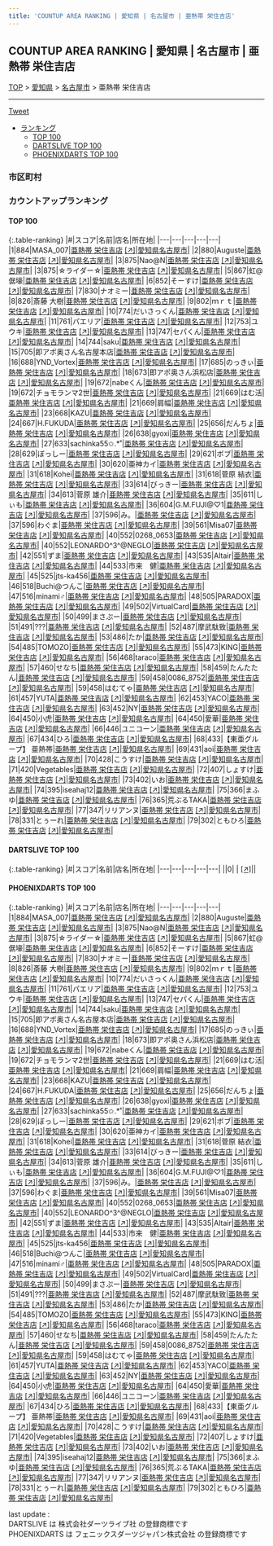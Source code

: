 ```yaml
---
title: 'COUNTUP AREA RANKING | 愛知県 | 名古屋市 | 亜熱帯 栄住吉店'
---
```

## COUNTUP AREA RANKING | 愛知県 | 名古屋市 | 亜熱帯 栄住吉店

[TOP](/darts/rank/) > [愛知県](/darts/rank/愛知県/) > [名古屋市](/darts/rank/愛知県/名古屋市/) > 亜熱帯 栄住吉店

___

<a href="https://twitter.com/share?ref_src=twsrc%5Etfw" data-text="COUNTUP AREA RANKING | 愛知県名古屋市亜熱帯 栄住吉店" class="twitter-share-button" data-hashtags="DARTSLIVE,PHOENIXDARTS,darts,ダーツ" data-show-count="false">Tweet</a>

* [ランキング](#カウントアップランキング)
    * [TOP 100](#top-100)
    * [DARTSLIVE TOP 100](#dartslive-top-100)
    * [PHOENIXDARTS TOP 100](#phoenixdarts-top-100)

### 市区町村

<ul>

</ul>

### カウントアップランキング

#### TOP 100



{:.table-ranking}
|#|スコア|名前|店名|所在地|
|---|---|---|---|---|
|1|884|<span class="rank-name-pd">MASA_007</span>|<a href="/darts/rank/shops/10136.html">亜熱帯 栄住吉店</a> <a href="https://vs.phoenixdarts.com/jp/shop/shopDetailInfo/s_10136?s_seq=10136">[↗]</a>|<a href="/darts/rank/愛知県/名古屋市">愛知県名古屋市</a>|
|2|880|<span class="rank-name-pd">Auguste</span>|<a href="/darts/rank/shops/10136.html">亜熱帯 栄住吉店</a> <a href="https://vs.phoenixdarts.com/jp/shop/shopDetailInfo/s_10136?s_seq=10136">[↗]</a>|<a href="/darts/rank/愛知県/名古屋市">愛知県名古屋市</a>|
|3|875|<span class="rank-name-pd">Nao@N</span>|<a href="/darts/rank/shops/10136.html">亜熱帯 栄住吉店</a> <a href="https://vs.phoenixdarts.com/jp/shop/shopDetailInfo/s_10136?s_seq=10136">[↗]</a>|<a href="/darts/rank/愛知県/名古屋市">愛知県名古屋市</a>|
|3|875|<span class="rank-name-pd">☆ライダー☆</span>|<a href="/darts/rank/shops/10136.html">亜熱帯 栄住吉店</a> <a href="https://vs.phoenixdarts.com/jp/shop/shopDetailInfo/s_10136?s_seq=10136">[↗]</a>|<a href="/darts/rank/愛知県/名古屋市">愛知県名古屋市</a>|
|5|867|<span class="rank-name-pd">虹@倨壕</span>|<a href="/darts/rank/shops/10136.html">亜熱帯 栄住吉店</a> <a href="https://vs.phoenixdarts.com/jp/shop/shopDetailInfo/s_10136?s_seq=10136">[↗]</a>|<a href="/darts/rank/愛知県/名古屋市">愛知県名古屋市</a>|
|6|852|<span class="rank-name-pd">そーすけ</span>|<a href="/darts/rank/shops/10136.html">亜熱帯 栄住吉店</a> <a href="https://vs.phoenixdarts.com/jp/shop/shopDetailInfo/s_10136?s_seq=10136">[↗]</a>|<a href="/darts/rank/愛知県/名古屋市">愛知県名古屋市</a>|
|7|830|<span class="rank-name-pd">ナオミー</span>|<a href="/darts/rank/shops/10136.html">亜熱帯 栄住吉店</a> <a href="https://vs.phoenixdarts.com/jp/shop/shopDetailInfo/s_10136?s_seq=10136">[↗]</a>|<a href="/darts/rank/愛知県/名古屋市">愛知県名古屋市</a>|
|8|826|<span class="rank-name-pd">斎藤 大樹</span>|<a href="/darts/rank/shops/10136.html">亜熱帯 栄住吉店</a> <a href="https://vs.phoenixdarts.com/jp/shop/shopDetailInfo/s_10136?s_seq=10136">[↗]</a>|<a href="/darts/rank/愛知県/名古屋市">愛知県名古屋市</a>|
|9|802|<span class="rank-name-pd">ｍｒｔ</span>|<a href="/darts/rank/shops/10136.html">亜熱帯 栄住吉店</a> <a href="https://vs.phoenixdarts.com/jp/shop/shopDetailInfo/s_10136?s_seq=10136">[↗]</a>|<a href="/darts/rank/愛知県/名古屋市">愛知県名古屋市</a>|
|10|774|<span class="rank-name-pd">だいさっくん</span>|<a href="/darts/rank/shops/10136.html">亜熱帯 栄住吉店</a> <a href="https://vs.phoenixdarts.com/jp/shop/shopDetailInfo/s_10136?s_seq=10136">[↗]</a>|<a href="/darts/rank/愛知県/名古屋市">愛知県名古屋市</a>|
|11|761|<span class="rank-name-pd">パエリア</span>|<a href="/darts/rank/shops/10136.html">亜熱帯 栄住吉店</a> <a href="https://vs.phoenixdarts.com/jp/shop/shopDetailInfo/s_10136?s_seq=10136">[↗]</a>|<a href="/darts/rank/愛知県/名古屋市">愛知県名古屋市</a>|
|12|753|<span class="rank-name-pd">ユウキ</span>|<a href="/darts/rank/shops/10136.html">亜熱帯 栄住吉店</a> <a href="https://vs.phoenixdarts.com/jp/shop/shopDetailInfo/s_10136?s_seq=10136">[↗]</a>|<a href="/darts/rank/愛知県/名古屋市">愛知県名古屋市</a>|
|13|747|<span class="rank-name-pd">セパくん</span>|<a href="/darts/rank/shops/10136.html">亜熱帯 栄住吉店</a> <a href="https://vs.phoenixdarts.com/jp/shop/shopDetailInfo/s_10136?s_seq=10136">[↗]</a>|<a href="/darts/rank/愛知県/名古屋市">愛知県名古屋市</a>|
|14|744|<span class="rank-name-pd">saku</span>|<a href="/darts/rank/shops/10136.html">亜熱帯 栄住吉店</a> <a href="https://vs.phoenixdarts.com/jp/shop/shopDetailInfo/s_10136?s_seq=10136">[↗]</a>|<a href="/darts/rank/愛知県/名古屋市">愛知県名古屋市</a>|
|15|705|<span class="rank-name-pd">即アポ奥さん名古屋本店</span>|<a href="/darts/rank/shops/10136.html">亜熱帯 栄住吉店</a> <a href="https://vs.phoenixdarts.com/jp/shop/shopDetailInfo/s_10136?s_seq=10136">[↗]</a>|<a href="/darts/rank/愛知県/名古屋市">愛知県名古屋市</a>|
|16|688|<span class="rank-name-pd">YND_Vortex</span>|<a href="/darts/rank/shops/10136.html">亜熱帯 栄住吉店</a> <a href="https://vs.phoenixdarts.com/jp/shop/shopDetailInfo/s_10136?s_seq=10136">[↗]</a>|<a href="/darts/rank/愛知県/名古屋市">愛知県名古屋市</a>|
|17|685|<span class="rank-name-pd">のっきぃ</span>|<a href="/darts/rank/shops/10136.html">亜熱帯 栄住吉店</a> <a href="https://vs.phoenixdarts.com/jp/shop/shopDetailInfo/s_10136?s_seq=10136">[↗]</a>|<a href="/darts/rank/愛知県/名古屋市">愛知県名古屋市</a>|
|18|673|<span class="rank-name-pd">即アポ奥さん浜松店</span>|<a href="/darts/rank/shops/10136.html">亜熱帯 栄住吉店</a> <a href="https://vs.phoenixdarts.com/jp/shop/shopDetailInfo/s_10136?s_seq=10136">[↗]</a>|<a href="/darts/rank/愛知県/名古屋市">愛知県名古屋市</a>|
|19|672|<span class="rank-name-pd">nabeくん</span>|<a href="/darts/rank/shops/10136.html">亜熱帯 栄住吉店</a> <a href="https://vs.phoenixdarts.com/jp/shop/shopDetailInfo/s_10136?s_seq=10136">[↗]</a>|<a href="/darts/rank/愛知県/名古屋市">愛知県名古屋市</a>|
|19|672|<span class="rank-name-pd">チョモランマ2世</span>|<a href="/darts/rank/shops/10136.html">亜熱帯 栄住吉店</a> <a href="https://vs.phoenixdarts.com/jp/shop/shopDetailInfo/s_10136?s_seq=10136">[↗]</a>|<a href="/darts/rank/愛知県/名古屋市">愛知県名古屋市</a>|
|21|669|<span class="rank-name-pd">はむ活</span>|<a href="/darts/rank/shops/10136.html">亜熱帯 栄住吉店</a> <a href="https://vs.phoenixdarts.com/jp/shop/shopDetailInfo/s_10136?s_seq=10136">[↗]</a>|<a href="/darts/rank/愛知県/名古屋市">愛知県名古屋市</a>|
|21|669|<span class="rank-name-pd">肩幅</span>|<a href="/darts/rank/shops/10136.html">亜熱帯 栄住吉店</a> <a href="https://vs.phoenixdarts.com/jp/shop/shopDetailInfo/s_10136?s_seq=10136">[↗]</a>|<a href="/darts/rank/愛知県/名古屋市">愛知県名古屋市</a>|
|23|668|<span class="rank-name-pd">KAZU</span>|<a href="/darts/rank/shops/10136.html">亜熱帯 栄住吉店</a> <a href="https://vs.phoenixdarts.com/jp/shop/shopDetailInfo/s_10136?s_seq=10136">[↗]</a>|<a href="/darts/rank/愛知県/名古屋市">愛知県名古屋市</a>|
|24|667|<span class="rank-name-pd">H.FUKUDA</span>|<a href="/darts/rank/shops/10136.html">亜熱帯 栄住吉店</a> <a href="https://vs.phoenixdarts.com/jp/shop/shopDetailInfo/s_10136?s_seq=10136">[↗]</a>|<a href="/darts/rank/愛知県/名古屋市">愛知県名古屋市</a>|
|25|656|<span class="rank-name-pd">だんちょ</span>|<a href="/darts/rank/shops/10136.html">亜熱帯 栄住吉店</a> <a href="https://vs.phoenixdarts.com/jp/shop/shopDetailInfo/s_10136?s_seq=10136">[↗]</a>|<a href="/darts/rank/愛知県/名古屋市">愛知県名古屋市</a>|
|26|638|<span class="rank-name-pd">gyoxi</span>|<a href="/darts/rank/shops/10136.html">亜熱帯 栄住吉店</a> <a href="https://vs.phoenixdarts.com/jp/shop/shopDetailInfo/s_10136?s_seq=10136">[↗]</a>|<a href="/darts/rank/愛知県/名古屋市">愛知県名古屋市</a>|
|27|633|<span class="rank-name-pd">sachinka55✩.*˚</span>|<a href="/darts/rank/shops/10136.html">亜熱帯 栄住吉店</a> <a href="https://vs.phoenixdarts.com/jp/shop/shopDetailInfo/s_10136?s_seq=10136">[↗]</a>|<a href="/darts/rank/愛知県/名古屋市">愛知県名古屋市</a>|
|28|629|<span class="rank-name-pd">ぼっしー</span>|<a href="/darts/rank/shops/10136.html">亜熱帯 栄住吉店</a> <a href="https://vs.phoenixdarts.com/jp/shop/shopDetailInfo/s_10136?s_seq=10136">[↗]</a>|<a href="/darts/rank/愛知県/名古屋市">愛知県名古屋市</a>|
|29|621|<span class="rank-name-pd">ボブ</span>|<a href="/darts/rank/shops/10136.html">亜熱帯 栄住吉店</a> <a href="https://vs.phoenixdarts.com/jp/shop/shopDetailInfo/s_10136?s_seq=10136">[↗]</a>|<a href="/darts/rank/愛知県/名古屋市">愛知県名古屋市</a>|
|30|620|<span class="rank-name-pd">亜神カイ</span>|<a href="/darts/rank/shops/10136.html">亜熱帯 栄住吉店</a> <a href="https://vs.phoenixdarts.com/jp/shop/shopDetailInfo/s_10136?s_seq=10136">[↗]</a>|<a href="/darts/rank/愛知県/名古屋市">愛知県名古屋市</a>|
|31|618|<span class="rank-name-pd">Kohei</span>|<a href="/darts/rank/shops/10136.html">亜熱帯 栄住吉店</a> <a href="https://vs.phoenixdarts.com/jp/shop/shopDetailInfo/s_10136?s_seq=10136">[↗]</a>|<a href="/darts/rank/愛知県/名古屋市">愛知県名古屋市</a>|
|31|618|<span class="rank-name-pd"><span class="pro-icon-pd"></span>菅原 結衣</span>|<a href="/darts/rank/shops/10136.html">亜熱帯 栄住吉店</a> <a href="https://vs.phoenixdarts.com/jp/shop/shopDetailInfo/s_10136?s_seq=10136">[↗]</a>|<a href="/darts/rank/愛知県/名古屋市">愛知県名古屋市</a>|
|33|614|<span class="rank-name-pd">びっきー</span>|<a href="/darts/rank/shops/10136.html">亜熱帯 栄住吉店</a> <a href="https://vs.phoenixdarts.com/jp/shop/shopDetailInfo/s_10136?s_seq=10136">[↗]</a>|<a href="/darts/rank/愛知県/名古屋市">愛知県名古屋市</a>|
|34|613|<span class="rank-name-pd"><span class="pro-icon-pd"></span>菅原 雄介</span>|<a href="/darts/rank/shops/10136.html">亜熱帯 栄住吉店</a> <a href="https://vs.phoenixdarts.com/jp/shop/shopDetailInfo/s_10136?s_seq=10136">[↗]</a>|<a href="/darts/rank/愛知県/名古屋市">愛知県名古屋市</a>|
|35|611|<span class="rank-name-pd">しぃも</span>|<a href="/darts/rank/shops/10136.html">亜熱帯 栄住吉店</a> <a href="https://vs.phoenixdarts.com/jp/shop/shopDetailInfo/s_10136?s_seq=10136">[↗]</a>|<a href="/darts/rank/愛知県/名古屋市">愛知県名古屋市</a>|
|36|604|<span class="rank-name-pd">G.M.FUJI@♡1</span>|<a href="/darts/rank/shops/10136.html">亜熱帯 栄住吉店</a> <a href="https://vs.phoenixdarts.com/jp/shop/shopDetailInfo/s_10136?s_seq=10136">[↗]</a>|<a href="/darts/rank/愛知県/名古屋市">愛知県名古屋市</a>|
|37|596|<span class="rank-name-pd">み。</span>|<a href="/darts/rank/shops/10136.html">亜熱帯 栄住吉店</a> <a href="https://vs.phoenixdarts.com/jp/shop/shopDetailInfo/s_10136?s_seq=10136">[↗]</a>|<a href="/darts/rank/愛知県/名古屋市">愛知県名古屋市</a>|
|37|596|<span class="rank-name-pd">わぐま</span>|<a href="/darts/rank/shops/10136.html">亜熱帯 栄住吉店</a> <a href="https://vs.phoenixdarts.com/jp/shop/shopDetailInfo/s_10136?s_seq=10136">[↗]</a>|<a href="/darts/rank/愛知県/名古屋市">愛知県名古屋市</a>|
|39|561|<span class="rank-name-pd">Misa07</span>|<a href="/darts/rank/shops/10136.html">亜熱帯 栄住吉店</a> <a href="https://vs.phoenixdarts.com/jp/shop/shopDetailInfo/s_10136?s_seq=10136">[↗]</a>|<a href="/darts/rank/愛知県/名古屋市">愛知県名古屋市</a>|
|40|552|<span class="rank-name-pd">0268_0653</span>|<a href="/darts/rank/shops/10136.html">亜熱帯 栄住吉店</a> <a href="https://vs.phoenixdarts.com/jp/shop/shopDetailInfo/s_10136?s_seq=10136">[↗]</a>|<a href="/darts/rank/愛知県/名古屋市">愛知県名古屋市</a>|
|40|552|<span class="rank-name-pd">LEONARDO^3^@NEGLO</span>|<a href="/darts/rank/shops/10136.html">亜熱帯 栄住吉店</a> <a href="https://vs.phoenixdarts.com/jp/shop/shopDetailInfo/s_10136?s_seq=10136">[↗]</a>|<a href="/darts/rank/愛知県/名古屋市">愛知県名古屋市</a>|
|42|551|<span class="rank-name-pd">ずま</span>|<a href="/darts/rank/shops/10136.html">亜熱帯 栄住吉店</a> <a href="https://vs.phoenixdarts.com/jp/shop/shopDetailInfo/s_10136?s_seq=10136">[↗]</a>|<a href="/darts/rank/愛知県/名古屋市">愛知県名古屋市</a>|
|43|535|<span class="rank-name-pd">Altair</span>|<a href="/darts/rank/shops/10136.html">亜熱帯 栄住吉店</a> <a href="https://vs.phoenixdarts.com/jp/shop/shopDetailInfo/s_10136?s_seq=10136">[↗]</a>|<a href="/darts/rank/愛知県/名古屋市">愛知県名古屋市</a>|
|44|533|<span class="rank-name-pd">市来　健</span>|<a href="/darts/rank/shops/10136.html">亜熱帯 栄住吉店</a> <a href="https://vs.phoenixdarts.com/jp/shop/shopDetailInfo/s_10136?s_seq=10136">[↗]</a>|<a href="/darts/rank/愛知県/名古屋市">愛知県名古屋市</a>|
|45|525|<span class="rank-name-pd">jts-ka456</span>|<a href="/darts/rank/shops/10136.html">亜熱帯 栄住吉店</a> <a href="https://vs.phoenixdarts.com/jp/shop/shopDetailInfo/s_10136?s_seq=10136">[↗]</a>|<a href="/darts/rank/愛知県/名古屋市">愛知県名古屋市</a>|
|46|518|<span class="rank-name-pd">Buchi@つんこ</span>|<a href="/darts/rank/shops/10136.html">亜熱帯 栄住吉店</a> <a href="https://vs.phoenixdarts.com/jp/shop/shopDetailInfo/s_10136?s_seq=10136">[↗]</a>|<a href="/darts/rank/愛知県/名古屋市">愛知県名古屋市</a>|
|47|516|<span class="rank-name-pd">minami♂</span>|<a href="/darts/rank/shops/10136.html">亜熱帯 栄住吉店</a> <a href="https://vs.phoenixdarts.com/jp/shop/shopDetailInfo/s_10136?s_seq=10136">[↗]</a>|<a href="/darts/rank/愛知県/名古屋市">愛知県名古屋市</a>|
|48|505|<span class="rank-name-pd">PARADOX</span>|<a href="/darts/rank/shops/10136.html">亜熱帯 栄住吉店</a> <a href="https://vs.phoenixdarts.com/jp/shop/shopDetailInfo/s_10136?s_seq=10136">[↗]</a>|<a href="/darts/rank/愛知県/名古屋市">愛知県名古屋市</a>|
|49|502|<span class="rank-name-pd">VirtualCard</span>|<a href="/darts/rank/shops/10136.html">亜熱帯 栄住吉店</a> <a href="https://vs.phoenixdarts.com/jp/shop/shopDetailInfo/s_10136?s_seq=10136">[↗]</a>|<a href="/darts/rank/愛知県/名古屋市">愛知県名古屋市</a>|
|50|499|<span class="rank-name-pd">まさぷー</span>|<a href="/darts/rank/shops/10136.html">亜熱帯 栄住吉店</a> <a href="https://vs.phoenixdarts.com/jp/shop/shopDetailInfo/s_10136?s_seq=10136">[↗]</a>|<a href="/darts/rank/愛知県/名古屋市">愛知県名古屋市</a>|
|51|491|<span class="rank-name-pd">???</span>|<a href="/darts/rank/shops/10136.html">亜熱帯 栄住吉店</a> <a href="https://vs.phoenixdarts.com/jp/shop/shopDetailInfo/s_10136?s_seq=10136">[↗]</a>|<a href="/darts/rank/愛知県/名古屋市">愛知県名古屋市</a>|
|52|487|<span class="rank-name-pd">摩武駄致</span>|<a href="/darts/rank/shops/10136.html">亜熱帯 栄住吉店</a> <a href="https://vs.phoenixdarts.com/jp/shop/shopDetailInfo/s_10136?s_seq=10136">[↗]</a>|<a href="/darts/rank/愛知県/名古屋市">愛知県名古屋市</a>|
|53|486|<span class="rank-name-pd">たか</span>|<a href="/darts/rank/shops/10136.html">亜熱帯 栄住吉店</a> <a href="https://vs.phoenixdarts.com/jp/shop/shopDetailInfo/s_10136?s_seq=10136">[↗]</a>|<a href="/darts/rank/愛知県/名古屋市">愛知県名古屋市</a>|
|54|485|<span class="rank-name-pd">TOMOZO</span>|<a href="/darts/rank/shops/10136.html">亜熱帯 栄住吉店</a> <a href="https://vs.phoenixdarts.com/jp/shop/shopDetailInfo/s_10136?s_seq=10136">[↗]</a>|<a href="/darts/rank/愛知県/名古屋市">愛知県名古屋市</a>|
|55|473|<span class="rank-name-pd">KING</span>|<a href="/darts/rank/shops/10136.html">亜熱帯 栄住吉店</a> <a href="https://vs.phoenixdarts.com/jp/shop/shopDetailInfo/s_10136?s_seq=10136">[↗]</a>|<a href="/darts/rank/愛知県/名古屋市">愛知県名古屋市</a>|
|56|468|<span class="rank-name-pd">taraco</span>|<a href="/darts/rank/shops/10136.html">亜熱帯 栄住吉店</a> <a href="https://vs.phoenixdarts.com/jp/shop/shopDetailInfo/s_10136?s_seq=10136">[↗]</a>|<a href="/darts/rank/愛知県/名古屋市">愛知県名古屋市</a>|
|57|460|<span class="rank-name-pd">せなち</span>|<a href="/darts/rank/shops/10136.html">亜熱帯 栄住吉店</a> <a href="https://vs.phoenixdarts.com/jp/shop/shopDetailInfo/s_10136?s_seq=10136">[↗]</a>|<a href="/darts/rank/愛知県/名古屋市">愛知県名古屋市</a>|
|58|459|<span class="rank-name-pd">たんたたん</span>|<a href="/darts/rank/shops/10136.html">亜熱帯 栄住吉店</a> <a href="https://vs.phoenixdarts.com/jp/shop/shopDetailInfo/s_10136?s_seq=10136">[↗]</a>|<a href="/darts/rank/愛知県/名古屋市">愛知県名古屋市</a>|
|59|458|<span class="rank-name-pd">0086_8752</span>|<a href="/darts/rank/shops/10136.html">亜熱帯 栄住吉店</a> <a href="https://vs.phoenixdarts.com/jp/shop/shopDetailInfo/s_10136?s_seq=10136">[↗]</a>|<a href="/darts/rank/愛知県/名古屋市">愛知県名古屋市</a>|
|59|458|<span class="rank-name-pd">はむてゃ</span>|<a href="/darts/rank/shops/10136.html">亜熱帯 栄住吉店</a> <a href="https://vs.phoenixdarts.com/jp/shop/shopDetailInfo/s_10136?s_seq=10136">[↗]</a>|<a href="/darts/rank/愛知県/名古屋市">愛知県名古屋市</a>|
|61|457|<span class="rank-name-pd">YUTA</span>|<a href="/darts/rank/shops/10136.html">亜熱帯 栄住吉店</a> <a href="https://vs.phoenixdarts.com/jp/shop/shopDetailInfo/s_10136?s_seq=10136">[↗]</a>|<a href="/darts/rank/愛知県/名古屋市">愛知県名古屋市</a>|
|62|453|<span class="rank-name-pd">YACO</span>|<a href="/darts/rank/shops/10136.html">亜熱帯 栄住吉店</a> <a href="https://vs.phoenixdarts.com/jp/shop/shopDetailInfo/s_10136?s_seq=10136">[↗]</a>|<a href="/darts/rank/愛知県/名古屋市">愛知県名古屋市</a>|
|63|452|<span class="rank-name-pd">NY</span>|<a href="/darts/rank/shops/10136.html">亜熱帯 栄住吉店</a> <a href="https://vs.phoenixdarts.com/jp/shop/shopDetailInfo/s_10136?s_seq=10136">[↗]</a>|<a href="/darts/rank/愛知県/名古屋市">愛知県名古屋市</a>|
|64|450|<span class="rank-name-pd">小虎</span>|<a href="/darts/rank/shops/10136.html">亜熱帯 栄住吉店</a> <a href="https://vs.phoenixdarts.com/jp/shop/shopDetailInfo/s_10136?s_seq=10136">[↗]</a>|<a href="/darts/rank/愛知県/名古屋市">愛知県名古屋市</a>|
|64|450|<span class="rank-name-pd">愛華</span>|<a href="/darts/rank/shops/10136.html">亜熱帯 栄住吉店</a> <a href="https://vs.phoenixdarts.com/jp/shop/shopDetailInfo/s_10136?s_seq=10136">[↗]</a>|<a href="/darts/rank/愛知県/名古屋市">愛知県名古屋市</a>|
|66|446|<span class="rank-name-pd">ユニコーン</span>|<a href="/darts/rank/shops/10136.html">亜熱帯 栄住吉店</a> <a href="https://vs.phoenixdarts.com/jp/shop/shopDetailInfo/s_10136?s_seq=10136">[↗]</a>|<a href="/darts/rank/愛知県/名古屋市">愛知県名古屋市</a>|
|67|434|<span class="rank-name-pd">ひろ</span>|<a href="/darts/rank/shops/10136.html">亜熱帯 栄住吉店</a> <a href="https://vs.phoenixdarts.com/jp/shop/shopDetailInfo/s_10136?s_seq=10136">[↗]</a>|<a href="/darts/rank/愛知県/名古屋市">愛知県名古屋市</a>|
|68|433|<span class="rank-name-pd">【東亜グループ】 亜熱帯</span>|<a href="/darts/rank/shops/10136.html">亜熱帯 栄住吉店</a> <a href="https://vs.phoenixdarts.com/jp/shop/shopDetailInfo/s_10136?s_seq=10136">[↗]</a>|<a href="/darts/rank/愛知県/名古屋市">愛知県名古屋市</a>|
|69|431|<span class="rank-name-pd">aoi</span>|<a href="/darts/rank/shops/10136.html">亜熱帯 栄住吉店</a> <a href="https://vs.phoenixdarts.com/jp/shop/shopDetailInfo/s_10136?s_seq=10136">[↗]</a>|<a href="/darts/rank/愛知県/名古屋市">愛知県名古屋市</a>|
|70|428|<span class="rank-name-pd">こうすけ</span>|<a href="/darts/rank/shops/10136.html">亜熱帯 栄住吉店</a> <a href="https://vs.phoenixdarts.com/jp/shop/shopDetailInfo/s_10136?s_seq=10136">[↗]</a>|<a href="/darts/rank/愛知県/名古屋市">愛知県名古屋市</a>|
|71|420|<span class="rank-name-pd">Vegetables</span>|<a href="/darts/rank/shops/10136.html">亜熱帯 栄住吉店</a> <a href="https://vs.phoenixdarts.com/jp/shop/shopDetailInfo/s_10136?s_seq=10136">[↗]</a>|<a href="/darts/rank/愛知県/名古屋市">愛知県名古屋市</a>|
|72|407|<span class="rank-name-pd">しょすけ</span>|<a href="/darts/rank/shops/10136.html">亜熱帯 栄住吉店</a> <a href="https://vs.phoenixdarts.com/jp/shop/shopDetailInfo/s_10136?s_seq=10136">[↗]</a>|<a href="/darts/rank/愛知県/名古屋市">愛知県名古屋市</a>|
|73|402|<span class="rank-name-pd">いお</span>|<a href="/darts/rank/shops/10136.html">亜熱帯 栄住吉店</a> <a href="https://vs.phoenixdarts.com/jp/shop/shopDetailInfo/s_10136?s_seq=10136">[↗]</a>|<a href="/darts/rank/愛知県/名古屋市">愛知県名古屋市</a>|
|74|395|<span class="rank-name-pd">iseahaj12</span>|<a href="/darts/rank/shops/10136.html">亜熱帯 栄住吉店</a> <a href="https://vs.phoenixdarts.com/jp/shop/shopDetailInfo/s_10136?s_seq=10136">[↗]</a>|<a href="/darts/rank/愛知県/名古屋市">愛知県名古屋市</a>|
|75|366|<span class="rank-name-pd">まふゆ</span>|<a href="/darts/rank/shops/10136.html">亜熱帯 栄住吉店</a> <a href="https://vs.phoenixdarts.com/jp/shop/shopDetailInfo/s_10136?s_seq=10136">[↗]</a>|<a href="/darts/rank/愛知県/名古屋市">愛知県名古屋市</a>|
|76|365|<span class="rank-name-pd">荒ぶるTAKA</span>|<a href="/darts/rank/shops/10136.html">亜熱帯 栄住吉店</a> <a href="https://vs.phoenixdarts.com/jp/shop/shopDetailInfo/s_10136?s_seq=10136">[↗]</a>|<a href="/darts/rank/愛知県/名古屋市">愛知県名古屋市</a>|
|77|347|<span class="rank-name-pd">リリアンヌ</span>|<a href="/darts/rank/shops/10136.html">亜熱帯 栄住吉店</a> <a href="https://vs.phoenixdarts.com/jp/shop/shopDetailInfo/s_10136?s_seq=10136">[↗]</a>|<a href="/darts/rank/愛知県/名古屋市">愛知県名古屋市</a>|
|78|331|<span class="rank-name-pd">とぅーれ</span>|<a href="/darts/rank/shops/10136.html">亜熱帯 栄住吉店</a> <a href="https://vs.phoenixdarts.com/jp/shop/shopDetailInfo/s_10136?s_seq=10136">[↗]</a>|<a href="/darts/rank/愛知県/名古屋市">愛知県名古屋市</a>|
|79|302|<span class="rank-name-pd">ともひろ</span>|<a href="/darts/rank/shops/10136.html">亜熱帯 栄住吉店</a> <a href="https://vs.phoenixdarts.com/jp/shop/shopDetailInfo/s_10136?s_seq=10136">[↗]</a>|<a href="/darts/rank/愛知県/名古屋市">愛知県名古屋市</a>|


#### DARTSLIVE TOP 100



{:.table-ranking}
|#|スコア|名前|店名|所在地|
|---|---|---|---|---|
||0|<span class="rank-name-dl"> </span>|<a href="/darts/rank/shops/.html"></a> <a href="">[↗]</a>|<a href="/darts/rank//"></a>|


#### PHOENIXDARTS TOP 100



{:.table-ranking}
|#|スコア|名前|店名|所在地|
|---|---|---|---|---|
|1|884|<span class="rank-name-pd">MASA_007</span>|<a href="/darts/rank/shops/10136.html">亜熱帯 栄住吉店</a> <a href="https://vs.phoenixdarts.com/jp/shop/shopDetailInfo/s_10136?s_seq=10136">[↗]</a>|<a href="/darts/rank/愛知県/名古屋市">愛知県名古屋市</a>|
|2|880|<span class="rank-name-pd">Auguste</span>|<a href="/darts/rank/shops/10136.html">亜熱帯 栄住吉店</a> <a href="https://vs.phoenixdarts.com/jp/shop/shopDetailInfo/s_10136?s_seq=10136">[↗]</a>|<a href="/darts/rank/愛知県/名古屋市">愛知県名古屋市</a>|
|3|875|<span class="rank-name-pd">Nao@N</span>|<a href="/darts/rank/shops/10136.html">亜熱帯 栄住吉店</a> <a href="https://vs.phoenixdarts.com/jp/shop/shopDetailInfo/s_10136?s_seq=10136">[↗]</a>|<a href="/darts/rank/愛知県/名古屋市">愛知県名古屋市</a>|
|3|875|<span class="rank-name-pd">☆ライダー☆</span>|<a href="/darts/rank/shops/10136.html">亜熱帯 栄住吉店</a> <a href="https://vs.phoenixdarts.com/jp/shop/shopDetailInfo/s_10136?s_seq=10136">[↗]</a>|<a href="/darts/rank/愛知県/名古屋市">愛知県名古屋市</a>|
|5|867|<span class="rank-name-pd">虹@倨壕</span>|<a href="/darts/rank/shops/10136.html">亜熱帯 栄住吉店</a> <a href="https://vs.phoenixdarts.com/jp/shop/shopDetailInfo/s_10136?s_seq=10136">[↗]</a>|<a href="/darts/rank/愛知県/名古屋市">愛知県名古屋市</a>|
|6|852|<span class="rank-name-pd">そーすけ</span>|<a href="/darts/rank/shops/10136.html">亜熱帯 栄住吉店</a> <a href="https://vs.phoenixdarts.com/jp/shop/shopDetailInfo/s_10136?s_seq=10136">[↗]</a>|<a href="/darts/rank/愛知県/名古屋市">愛知県名古屋市</a>|
|7|830|<span class="rank-name-pd">ナオミー</span>|<a href="/darts/rank/shops/10136.html">亜熱帯 栄住吉店</a> <a href="https://vs.phoenixdarts.com/jp/shop/shopDetailInfo/s_10136?s_seq=10136">[↗]</a>|<a href="/darts/rank/愛知県/名古屋市">愛知県名古屋市</a>|
|8|826|<span class="rank-name-pd">斎藤 大樹</span>|<a href="/darts/rank/shops/10136.html">亜熱帯 栄住吉店</a> <a href="https://vs.phoenixdarts.com/jp/shop/shopDetailInfo/s_10136?s_seq=10136">[↗]</a>|<a href="/darts/rank/愛知県/名古屋市">愛知県名古屋市</a>|
|9|802|<span class="rank-name-pd">ｍｒｔ</span>|<a href="/darts/rank/shops/10136.html">亜熱帯 栄住吉店</a> <a href="https://vs.phoenixdarts.com/jp/shop/shopDetailInfo/s_10136?s_seq=10136">[↗]</a>|<a href="/darts/rank/愛知県/名古屋市">愛知県名古屋市</a>|
|10|774|<span class="rank-name-pd">だいさっくん</span>|<a href="/darts/rank/shops/10136.html">亜熱帯 栄住吉店</a> <a href="https://vs.phoenixdarts.com/jp/shop/shopDetailInfo/s_10136?s_seq=10136">[↗]</a>|<a href="/darts/rank/愛知県/名古屋市">愛知県名古屋市</a>|
|11|761|<span class="rank-name-pd">パエリア</span>|<a href="/darts/rank/shops/10136.html">亜熱帯 栄住吉店</a> <a href="https://vs.phoenixdarts.com/jp/shop/shopDetailInfo/s_10136?s_seq=10136">[↗]</a>|<a href="/darts/rank/愛知県/名古屋市">愛知県名古屋市</a>|
|12|753|<span class="rank-name-pd">ユウキ</span>|<a href="/darts/rank/shops/10136.html">亜熱帯 栄住吉店</a> <a href="https://vs.phoenixdarts.com/jp/shop/shopDetailInfo/s_10136?s_seq=10136">[↗]</a>|<a href="/darts/rank/愛知県/名古屋市">愛知県名古屋市</a>|
|13|747|<span class="rank-name-pd">セパくん</span>|<a href="/darts/rank/shops/10136.html">亜熱帯 栄住吉店</a> <a href="https://vs.phoenixdarts.com/jp/shop/shopDetailInfo/s_10136?s_seq=10136">[↗]</a>|<a href="/darts/rank/愛知県/名古屋市">愛知県名古屋市</a>|
|14|744|<span class="rank-name-pd">saku</span>|<a href="/darts/rank/shops/10136.html">亜熱帯 栄住吉店</a> <a href="https://vs.phoenixdarts.com/jp/shop/shopDetailInfo/s_10136?s_seq=10136">[↗]</a>|<a href="/darts/rank/愛知県/名古屋市">愛知県名古屋市</a>|
|15|705|<span class="rank-name-pd">即アポ奥さん名古屋本店</span>|<a href="/darts/rank/shops/10136.html">亜熱帯 栄住吉店</a> <a href="https://vs.phoenixdarts.com/jp/shop/shopDetailInfo/s_10136?s_seq=10136">[↗]</a>|<a href="/darts/rank/愛知県/名古屋市">愛知県名古屋市</a>|
|16|688|<span class="rank-name-pd">YND_Vortex</span>|<a href="/darts/rank/shops/10136.html">亜熱帯 栄住吉店</a> <a href="https://vs.phoenixdarts.com/jp/shop/shopDetailInfo/s_10136?s_seq=10136">[↗]</a>|<a href="/darts/rank/愛知県/名古屋市">愛知県名古屋市</a>|
|17|685|<span class="rank-name-pd">のっきぃ</span>|<a href="/darts/rank/shops/10136.html">亜熱帯 栄住吉店</a> <a href="https://vs.phoenixdarts.com/jp/shop/shopDetailInfo/s_10136?s_seq=10136">[↗]</a>|<a href="/darts/rank/愛知県/名古屋市">愛知県名古屋市</a>|
|18|673|<span class="rank-name-pd">即アポ奥さん浜松店</span>|<a href="/darts/rank/shops/10136.html">亜熱帯 栄住吉店</a> <a href="https://vs.phoenixdarts.com/jp/shop/shopDetailInfo/s_10136?s_seq=10136">[↗]</a>|<a href="/darts/rank/愛知県/名古屋市">愛知県名古屋市</a>|
|19|672|<span class="rank-name-pd">nabeくん</span>|<a href="/darts/rank/shops/10136.html">亜熱帯 栄住吉店</a> <a href="https://vs.phoenixdarts.com/jp/shop/shopDetailInfo/s_10136?s_seq=10136">[↗]</a>|<a href="/darts/rank/愛知県/名古屋市">愛知県名古屋市</a>|
|19|672|<span class="rank-name-pd">チョモランマ2世</span>|<a href="/darts/rank/shops/10136.html">亜熱帯 栄住吉店</a> <a href="https://vs.phoenixdarts.com/jp/shop/shopDetailInfo/s_10136?s_seq=10136">[↗]</a>|<a href="/darts/rank/愛知県/名古屋市">愛知県名古屋市</a>|
|21|669|<span class="rank-name-pd">はむ活</span>|<a href="/darts/rank/shops/10136.html">亜熱帯 栄住吉店</a> <a href="https://vs.phoenixdarts.com/jp/shop/shopDetailInfo/s_10136?s_seq=10136">[↗]</a>|<a href="/darts/rank/愛知県/名古屋市">愛知県名古屋市</a>|
|21|669|<span class="rank-name-pd">肩幅</span>|<a href="/darts/rank/shops/10136.html">亜熱帯 栄住吉店</a> <a href="https://vs.phoenixdarts.com/jp/shop/shopDetailInfo/s_10136?s_seq=10136">[↗]</a>|<a href="/darts/rank/愛知県/名古屋市">愛知県名古屋市</a>|
|23|668|<span class="rank-name-pd">KAZU</span>|<a href="/darts/rank/shops/10136.html">亜熱帯 栄住吉店</a> <a href="https://vs.phoenixdarts.com/jp/shop/shopDetailInfo/s_10136?s_seq=10136">[↗]</a>|<a href="/darts/rank/愛知県/名古屋市">愛知県名古屋市</a>|
|24|667|<span class="rank-name-pd">H.FUKUDA</span>|<a href="/darts/rank/shops/10136.html">亜熱帯 栄住吉店</a> <a href="https://vs.phoenixdarts.com/jp/shop/shopDetailInfo/s_10136?s_seq=10136">[↗]</a>|<a href="/darts/rank/愛知県/名古屋市">愛知県名古屋市</a>|
|25|656|<span class="rank-name-pd">だんちょ</span>|<a href="/darts/rank/shops/10136.html">亜熱帯 栄住吉店</a> <a href="https://vs.phoenixdarts.com/jp/shop/shopDetailInfo/s_10136?s_seq=10136">[↗]</a>|<a href="/darts/rank/愛知県/名古屋市">愛知県名古屋市</a>|
|26|638|<span class="rank-name-pd">gyoxi</span>|<a href="/darts/rank/shops/10136.html">亜熱帯 栄住吉店</a> <a href="https://vs.phoenixdarts.com/jp/shop/shopDetailInfo/s_10136?s_seq=10136">[↗]</a>|<a href="/darts/rank/愛知県/名古屋市">愛知県名古屋市</a>|
|27|633|<span class="rank-name-pd">sachinka55✩.*˚</span>|<a href="/darts/rank/shops/10136.html">亜熱帯 栄住吉店</a> <a href="https://vs.phoenixdarts.com/jp/shop/shopDetailInfo/s_10136?s_seq=10136">[↗]</a>|<a href="/darts/rank/愛知県/名古屋市">愛知県名古屋市</a>|
|28|629|<span class="rank-name-pd">ぼっしー</span>|<a href="/darts/rank/shops/10136.html">亜熱帯 栄住吉店</a> <a href="https://vs.phoenixdarts.com/jp/shop/shopDetailInfo/s_10136?s_seq=10136">[↗]</a>|<a href="/darts/rank/愛知県/名古屋市">愛知県名古屋市</a>|
|29|621|<span class="rank-name-pd">ボブ</span>|<a href="/darts/rank/shops/10136.html">亜熱帯 栄住吉店</a> <a href="https://vs.phoenixdarts.com/jp/shop/shopDetailInfo/s_10136?s_seq=10136">[↗]</a>|<a href="/darts/rank/愛知県/名古屋市">愛知県名古屋市</a>|
|30|620|<span class="rank-name-pd">亜神カイ</span>|<a href="/darts/rank/shops/10136.html">亜熱帯 栄住吉店</a> <a href="https://vs.phoenixdarts.com/jp/shop/shopDetailInfo/s_10136?s_seq=10136">[↗]</a>|<a href="/darts/rank/愛知県/名古屋市">愛知県名古屋市</a>|
|31|618|<span class="rank-name-pd">Kohei</span>|<a href="/darts/rank/shops/10136.html">亜熱帯 栄住吉店</a> <a href="https://vs.phoenixdarts.com/jp/shop/shopDetailInfo/s_10136?s_seq=10136">[↗]</a>|<a href="/darts/rank/愛知県/名古屋市">愛知県名古屋市</a>|
|31|618|<span class="rank-name-pd"><span class="pro-icon-pd"></span>菅原 結衣</span>|<a href="/darts/rank/shops/10136.html">亜熱帯 栄住吉店</a> <a href="https://vs.phoenixdarts.com/jp/shop/shopDetailInfo/s_10136?s_seq=10136">[↗]</a>|<a href="/darts/rank/愛知県/名古屋市">愛知県名古屋市</a>|
|33|614|<span class="rank-name-pd">びっきー</span>|<a href="/darts/rank/shops/10136.html">亜熱帯 栄住吉店</a> <a href="https://vs.phoenixdarts.com/jp/shop/shopDetailInfo/s_10136?s_seq=10136">[↗]</a>|<a href="/darts/rank/愛知県/名古屋市">愛知県名古屋市</a>|
|34|613|<span class="rank-name-pd"><span class="pro-icon-pd"></span>菅原 雄介</span>|<a href="/darts/rank/shops/10136.html">亜熱帯 栄住吉店</a> <a href="https://vs.phoenixdarts.com/jp/shop/shopDetailInfo/s_10136?s_seq=10136">[↗]</a>|<a href="/darts/rank/愛知県/名古屋市">愛知県名古屋市</a>|
|35|611|<span class="rank-name-pd">しぃも</span>|<a href="/darts/rank/shops/10136.html">亜熱帯 栄住吉店</a> <a href="https://vs.phoenixdarts.com/jp/shop/shopDetailInfo/s_10136?s_seq=10136">[↗]</a>|<a href="/darts/rank/愛知県/名古屋市">愛知県名古屋市</a>|
|36|604|<span class="rank-name-pd">G.M.FUJI@♡1</span>|<a href="/darts/rank/shops/10136.html">亜熱帯 栄住吉店</a> <a href="https://vs.phoenixdarts.com/jp/shop/shopDetailInfo/s_10136?s_seq=10136">[↗]</a>|<a href="/darts/rank/愛知県/名古屋市">愛知県名古屋市</a>|
|37|596|<span class="rank-name-pd">み。</span>|<a href="/darts/rank/shops/10136.html">亜熱帯 栄住吉店</a> <a href="https://vs.phoenixdarts.com/jp/shop/shopDetailInfo/s_10136?s_seq=10136">[↗]</a>|<a href="/darts/rank/愛知県/名古屋市">愛知県名古屋市</a>|
|37|596|<span class="rank-name-pd">わぐま</span>|<a href="/darts/rank/shops/10136.html">亜熱帯 栄住吉店</a> <a href="https://vs.phoenixdarts.com/jp/shop/shopDetailInfo/s_10136?s_seq=10136">[↗]</a>|<a href="/darts/rank/愛知県/名古屋市">愛知県名古屋市</a>|
|39|561|<span class="rank-name-pd">Misa07</span>|<a href="/darts/rank/shops/10136.html">亜熱帯 栄住吉店</a> <a href="https://vs.phoenixdarts.com/jp/shop/shopDetailInfo/s_10136?s_seq=10136">[↗]</a>|<a href="/darts/rank/愛知県/名古屋市">愛知県名古屋市</a>|
|40|552|<span class="rank-name-pd">0268_0653</span>|<a href="/darts/rank/shops/10136.html">亜熱帯 栄住吉店</a> <a href="https://vs.phoenixdarts.com/jp/shop/shopDetailInfo/s_10136?s_seq=10136">[↗]</a>|<a href="/darts/rank/愛知県/名古屋市">愛知県名古屋市</a>|
|40|552|<span class="rank-name-pd">LEONARDO^3^@NEGLO</span>|<a href="/darts/rank/shops/10136.html">亜熱帯 栄住吉店</a> <a href="https://vs.phoenixdarts.com/jp/shop/shopDetailInfo/s_10136?s_seq=10136">[↗]</a>|<a href="/darts/rank/愛知県/名古屋市">愛知県名古屋市</a>|
|42|551|<span class="rank-name-pd">ずま</span>|<a href="/darts/rank/shops/10136.html">亜熱帯 栄住吉店</a> <a href="https://vs.phoenixdarts.com/jp/shop/shopDetailInfo/s_10136?s_seq=10136">[↗]</a>|<a href="/darts/rank/愛知県/名古屋市">愛知県名古屋市</a>|
|43|535|<span class="rank-name-pd">Altair</span>|<a href="/darts/rank/shops/10136.html">亜熱帯 栄住吉店</a> <a href="https://vs.phoenixdarts.com/jp/shop/shopDetailInfo/s_10136?s_seq=10136">[↗]</a>|<a href="/darts/rank/愛知県/名古屋市">愛知県名古屋市</a>|
|44|533|<span class="rank-name-pd">市来　健</span>|<a href="/darts/rank/shops/10136.html">亜熱帯 栄住吉店</a> <a href="https://vs.phoenixdarts.com/jp/shop/shopDetailInfo/s_10136?s_seq=10136">[↗]</a>|<a href="/darts/rank/愛知県/名古屋市">愛知県名古屋市</a>|
|45|525|<span class="rank-name-pd">jts-ka456</span>|<a href="/darts/rank/shops/10136.html">亜熱帯 栄住吉店</a> <a href="https://vs.phoenixdarts.com/jp/shop/shopDetailInfo/s_10136?s_seq=10136">[↗]</a>|<a href="/darts/rank/愛知県/名古屋市">愛知県名古屋市</a>|
|46|518|<span class="rank-name-pd">Buchi@つんこ</span>|<a href="/darts/rank/shops/10136.html">亜熱帯 栄住吉店</a> <a href="https://vs.phoenixdarts.com/jp/shop/shopDetailInfo/s_10136?s_seq=10136">[↗]</a>|<a href="/darts/rank/愛知県/名古屋市">愛知県名古屋市</a>|
|47|516|<span class="rank-name-pd">minami♂</span>|<a href="/darts/rank/shops/10136.html">亜熱帯 栄住吉店</a> <a href="https://vs.phoenixdarts.com/jp/shop/shopDetailInfo/s_10136?s_seq=10136">[↗]</a>|<a href="/darts/rank/愛知県/名古屋市">愛知県名古屋市</a>|
|48|505|<span class="rank-name-pd">PARADOX</span>|<a href="/darts/rank/shops/10136.html">亜熱帯 栄住吉店</a> <a href="https://vs.phoenixdarts.com/jp/shop/shopDetailInfo/s_10136?s_seq=10136">[↗]</a>|<a href="/darts/rank/愛知県/名古屋市">愛知県名古屋市</a>|
|49|502|<span class="rank-name-pd">VirtualCard</span>|<a href="/darts/rank/shops/10136.html">亜熱帯 栄住吉店</a> <a href="https://vs.phoenixdarts.com/jp/shop/shopDetailInfo/s_10136?s_seq=10136">[↗]</a>|<a href="/darts/rank/愛知県/名古屋市">愛知県名古屋市</a>|
|50|499|<span class="rank-name-pd">まさぷー</span>|<a href="/darts/rank/shops/10136.html">亜熱帯 栄住吉店</a> <a href="https://vs.phoenixdarts.com/jp/shop/shopDetailInfo/s_10136?s_seq=10136">[↗]</a>|<a href="/darts/rank/愛知県/名古屋市">愛知県名古屋市</a>|
|51|491|<span class="rank-name-pd">???</span>|<a href="/darts/rank/shops/10136.html">亜熱帯 栄住吉店</a> <a href="https://vs.phoenixdarts.com/jp/shop/shopDetailInfo/s_10136?s_seq=10136">[↗]</a>|<a href="/darts/rank/愛知県/名古屋市">愛知県名古屋市</a>|
|52|487|<span class="rank-name-pd">摩武駄致</span>|<a href="/darts/rank/shops/10136.html">亜熱帯 栄住吉店</a> <a href="https://vs.phoenixdarts.com/jp/shop/shopDetailInfo/s_10136?s_seq=10136">[↗]</a>|<a href="/darts/rank/愛知県/名古屋市">愛知県名古屋市</a>|
|53|486|<span class="rank-name-pd">たか</span>|<a href="/darts/rank/shops/10136.html">亜熱帯 栄住吉店</a> <a href="https://vs.phoenixdarts.com/jp/shop/shopDetailInfo/s_10136?s_seq=10136">[↗]</a>|<a href="/darts/rank/愛知県/名古屋市">愛知県名古屋市</a>|
|54|485|<span class="rank-name-pd">TOMOZO</span>|<a href="/darts/rank/shops/10136.html">亜熱帯 栄住吉店</a> <a href="https://vs.phoenixdarts.com/jp/shop/shopDetailInfo/s_10136?s_seq=10136">[↗]</a>|<a href="/darts/rank/愛知県/名古屋市">愛知県名古屋市</a>|
|55|473|<span class="rank-name-pd">KING</span>|<a href="/darts/rank/shops/10136.html">亜熱帯 栄住吉店</a> <a href="https://vs.phoenixdarts.com/jp/shop/shopDetailInfo/s_10136?s_seq=10136">[↗]</a>|<a href="/darts/rank/愛知県/名古屋市">愛知県名古屋市</a>|
|56|468|<span class="rank-name-pd">taraco</span>|<a href="/darts/rank/shops/10136.html">亜熱帯 栄住吉店</a> <a href="https://vs.phoenixdarts.com/jp/shop/shopDetailInfo/s_10136?s_seq=10136">[↗]</a>|<a href="/darts/rank/愛知県/名古屋市">愛知県名古屋市</a>|
|57|460|<span class="rank-name-pd">せなち</span>|<a href="/darts/rank/shops/10136.html">亜熱帯 栄住吉店</a> <a href="https://vs.phoenixdarts.com/jp/shop/shopDetailInfo/s_10136?s_seq=10136">[↗]</a>|<a href="/darts/rank/愛知県/名古屋市">愛知県名古屋市</a>|
|58|459|<span class="rank-name-pd">たんたたん</span>|<a href="/darts/rank/shops/10136.html">亜熱帯 栄住吉店</a> <a href="https://vs.phoenixdarts.com/jp/shop/shopDetailInfo/s_10136?s_seq=10136">[↗]</a>|<a href="/darts/rank/愛知県/名古屋市">愛知県名古屋市</a>|
|59|458|<span class="rank-name-pd">0086_8752</span>|<a href="/darts/rank/shops/10136.html">亜熱帯 栄住吉店</a> <a href="https://vs.phoenixdarts.com/jp/shop/shopDetailInfo/s_10136?s_seq=10136">[↗]</a>|<a href="/darts/rank/愛知県/名古屋市">愛知県名古屋市</a>|
|59|458|<span class="rank-name-pd">はむてゃ</span>|<a href="/darts/rank/shops/10136.html">亜熱帯 栄住吉店</a> <a href="https://vs.phoenixdarts.com/jp/shop/shopDetailInfo/s_10136?s_seq=10136">[↗]</a>|<a href="/darts/rank/愛知県/名古屋市">愛知県名古屋市</a>|
|61|457|<span class="rank-name-pd">YUTA</span>|<a href="/darts/rank/shops/10136.html">亜熱帯 栄住吉店</a> <a href="https://vs.phoenixdarts.com/jp/shop/shopDetailInfo/s_10136?s_seq=10136">[↗]</a>|<a href="/darts/rank/愛知県/名古屋市">愛知県名古屋市</a>|
|62|453|<span class="rank-name-pd">YACO</span>|<a href="/darts/rank/shops/10136.html">亜熱帯 栄住吉店</a> <a href="https://vs.phoenixdarts.com/jp/shop/shopDetailInfo/s_10136?s_seq=10136">[↗]</a>|<a href="/darts/rank/愛知県/名古屋市">愛知県名古屋市</a>|
|63|452|<span class="rank-name-pd">NY</span>|<a href="/darts/rank/shops/10136.html">亜熱帯 栄住吉店</a> <a href="https://vs.phoenixdarts.com/jp/shop/shopDetailInfo/s_10136?s_seq=10136">[↗]</a>|<a href="/darts/rank/愛知県/名古屋市">愛知県名古屋市</a>|
|64|450|<span class="rank-name-pd">小虎</span>|<a href="/darts/rank/shops/10136.html">亜熱帯 栄住吉店</a> <a href="https://vs.phoenixdarts.com/jp/shop/shopDetailInfo/s_10136?s_seq=10136">[↗]</a>|<a href="/darts/rank/愛知県/名古屋市">愛知県名古屋市</a>|
|64|450|<span class="rank-name-pd">愛華</span>|<a href="/darts/rank/shops/10136.html">亜熱帯 栄住吉店</a> <a href="https://vs.phoenixdarts.com/jp/shop/shopDetailInfo/s_10136?s_seq=10136">[↗]</a>|<a href="/darts/rank/愛知県/名古屋市">愛知県名古屋市</a>|
|66|446|<span class="rank-name-pd">ユニコーン</span>|<a href="/darts/rank/shops/10136.html">亜熱帯 栄住吉店</a> <a href="https://vs.phoenixdarts.com/jp/shop/shopDetailInfo/s_10136?s_seq=10136">[↗]</a>|<a href="/darts/rank/愛知県/名古屋市">愛知県名古屋市</a>|
|67|434|<span class="rank-name-pd">ひろ</span>|<a href="/darts/rank/shops/10136.html">亜熱帯 栄住吉店</a> <a href="https://vs.phoenixdarts.com/jp/shop/shopDetailInfo/s_10136?s_seq=10136">[↗]</a>|<a href="/darts/rank/愛知県/名古屋市">愛知県名古屋市</a>|
|68|433|<span class="rank-name-pd">【東亜グループ】 亜熱帯</span>|<a href="/darts/rank/shops/10136.html">亜熱帯 栄住吉店</a> <a href="https://vs.phoenixdarts.com/jp/shop/shopDetailInfo/s_10136?s_seq=10136">[↗]</a>|<a href="/darts/rank/愛知県/名古屋市">愛知県名古屋市</a>|
|69|431|<span class="rank-name-pd">aoi</span>|<a href="/darts/rank/shops/10136.html">亜熱帯 栄住吉店</a> <a href="https://vs.phoenixdarts.com/jp/shop/shopDetailInfo/s_10136?s_seq=10136">[↗]</a>|<a href="/darts/rank/愛知県/名古屋市">愛知県名古屋市</a>|
|70|428|<span class="rank-name-pd">こうすけ</span>|<a href="/darts/rank/shops/10136.html">亜熱帯 栄住吉店</a> <a href="https://vs.phoenixdarts.com/jp/shop/shopDetailInfo/s_10136?s_seq=10136">[↗]</a>|<a href="/darts/rank/愛知県/名古屋市">愛知県名古屋市</a>|
|71|420|<span class="rank-name-pd">Vegetables</span>|<a href="/darts/rank/shops/10136.html">亜熱帯 栄住吉店</a> <a href="https://vs.phoenixdarts.com/jp/shop/shopDetailInfo/s_10136?s_seq=10136">[↗]</a>|<a href="/darts/rank/愛知県/名古屋市">愛知県名古屋市</a>|
|72|407|<span class="rank-name-pd">しょすけ</span>|<a href="/darts/rank/shops/10136.html">亜熱帯 栄住吉店</a> <a href="https://vs.phoenixdarts.com/jp/shop/shopDetailInfo/s_10136?s_seq=10136">[↗]</a>|<a href="/darts/rank/愛知県/名古屋市">愛知県名古屋市</a>|
|73|402|<span class="rank-name-pd">いお</span>|<a href="/darts/rank/shops/10136.html">亜熱帯 栄住吉店</a> <a href="https://vs.phoenixdarts.com/jp/shop/shopDetailInfo/s_10136?s_seq=10136">[↗]</a>|<a href="/darts/rank/愛知県/名古屋市">愛知県名古屋市</a>|
|74|395|<span class="rank-name-pd">iseahaj12</span>|<a href="/darts/rank/shops/10136.html">亜熱帯 栄住吉店</a> <a href="https://vs.phoenixdarts.com/jp/shop/shopDetailInfo/s_10136?s_seq=10136">[↗]</a>|<a href="/darts/rank/愛知県/名古屋市">愛知県名古屋市</a>|
|75|366|<span class="rank-name-pd">まふゆ</span>|<a href="/darts/rank/shops/10136.html">亜熱帯 栄住吉店</a> <a href="https://vs.phoenixdarts.com/jp/shop/shopDetailInfo/s_10136?s_seq=10136">[↗]</a>|<a href="/darts/rank/愛知県/名古屋市">愛知県名古屋市</a>|
|76|365|<span class="rank-name-pd">荒ぶるTAKA</span>|<a href="/darts/rank/shops/10136.html">亜熱帯 栄住吉店</a> <a href="https://vs.phoenixdarts.com/jp/shop/shopDetailInfo/s_10136?s_seq=10136">[↗]</a>|<a href="/darts/rank/愛知県/名古屋市">愛知県名古屋市</a>|
|77|347|<span class="rank-name-pd">リリアンヌ</span>|<a href="/darts/rank/shops/10136.html">亜熱帯 栄住吉店</a> <a href="https://vs.phoenixdarts.com/jp/shop/shopDetailInfo/s_10136?s_seq=10136">[↗]</a>|<a href="/darts/rank/愛知県/名古屋市">愛知県名古屋市</a>|
|78|331|<span class="rank-name-pd">とぅーれ</span>|<a href="/darts/rank/shops/10136.html">亜熱帯 栄住吉店</a> <a href="https://vs.phoenixdarts.com/jp/shop/shopDetailInfo/s_10136?s_seq=10136">[↗]</a>|<a href="/darts/rank/愛知県/名古屋市">愛知県名古屋市</a>|
|79|302|<span class="rank-name-pd">ともひろ</span>|<a href="/darts/rank/shops/10136.html">亜熱帯 栄住吉店</a> <a href="https://vs.phoenixdarts.com/jp/shop/shopDetailInfo/s_10136?s_seq=10136">[↗]</a>|<a href="/darts/rank/愛知県/名古屋市">愛知県名古屋市</a>|


<div class="footer border-top border-gray-light mt-5 pt-3 text-right text-gray">
    last update : <span style="font-weight: italic" id="foot_last_modified"></span><br />
    DARTSLIVE は 株式会社ダーツライブ社 の登録商標です<br />
    PHOENIXDARTS は フェニックスダーツジャパン株式会社 の登録商標です<br />
</div>

<script src="https://cdnjs.cloudflare.com/ajax/libs/jquery.tablesorter/2.31.3/js/jquery.tablesorter.min.js" integrity="sha512-qzgd5cYSZcosqpzpn7zF2ZId8f/8CHmFKZ8j7mU4OUXTNRd5g+ZHBPsgKEwoqxCtdQvExE5LprwwPAgoicguNg==" crossorigin="anonymous" referrerpolicy="no-referrer"></script>
<link rel="stylesheet" href="https://cdnjs.cloudflare.com/ajax/libs/jquery.tablesorter/2.31.3/css/theme.default.min.css" integrity="sha512-wghhOJkjQX0Lh3NSWvNKeZ0ZpNn+SPVXX1Qyc9OCaogADktxrBiBdKGDoqVUOyhStvMBmJQ8ZdMHiR3wuEq8+w==" crossorigin="anonymous" referrerpolicy="no-referrer" />
<script>
$(function() {
    $(".table-ranking").tablesorter({sortList:[[0, 0]]});
    $("#foot_last_modified").text(formatDate(new Date(document.lastModified), 'yyyy-MM-dd HH:mm:ss'));
});
</script>

<script async src="https://platform.twitter.com/widgets.js" charset="utf-8"></script>